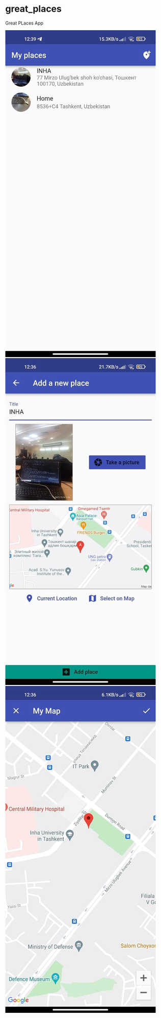 # great_places

Great PLaces App

![alt text](https://github.com/MrSobirov/great_places_app/blob/master/readme_asset/list.jpg?raw=true)
![alt text](https://github.com/MrSobirov/great_places_app/blob/master/readme_asset/new.jpg?raw=true)
![alt text](https://github.com/MrSobirov/great_places_app/blob/master/readme_asset/map.jpg?raw=true)
 


